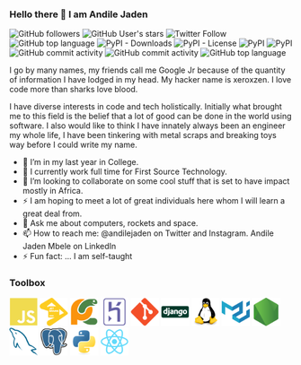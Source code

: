 ### Hello there 👋 I am Andile Jaden

![GitHub followers](https://img.shields.io/github/followers/xeroxzen?logo=GitHub&logoColor=black) ![GitHub User's stars](https://img.shields.io/github/stars/xeroxzen?affiliations=OWNER&label=GitHub%20Stars&logo=GitHub&logoColor=black) ![Twitter Follow](https://img.shields.io/twitter/follow/andilejaden?color=success&logo=twitter&style=flat-square) ![GitHub top language](https://img.shields.io/github/languages/top/xeroxzen/100DaysOfCode?logo=JavaScript) ![PyPI - Downloads](https://img.shields.io/pypi/dd/pycountrycode?color=success&logo=pypi) ![PyPI - License](https://img.shields.io/pypi/l/genuine-fake?label=Genuine%20Fake&logo=Pypi) ![PyPI](https://img.shields.io/pypi/v/genuine-fake?label=Genuine%20Fake&logo=PYPI) ![PyPI](https://img.shields.io/pypi/v/pycountrycode?label=Pycountrycode&logo=PYPI) ![GitHub commit activity](https://img.shields.io/github/commit-activity/y/xeroxzen/blogger?logo=github) ![GitHub commit activity](https://img.shields.io/github/commit-activity/y/xeroxzen/genuine-fake?logo=github) ![GitHub top language](https://img.shields.io/github/languages/top/xeroxzen/genuine-fake?label=Python&logo=python&logoColor=yellow)

I go by many names, my friends call me Google Jr because of the quantity of information I have lodged in my head. My hacker name is xeroxzen. I love code more than sharks love blood. 

I have diverse interests in code and tech holistically. Initially what brought me to this field is the belief that a lot of good can be done in the world using software. I also would like to think I have innately always been an engineer my whole life, I have been tinkering with metal scraps and breaking toys way before I could write my name.

- 🔭 I’m in my last year in College.
- 🌱 I currently work full time for First Source Technology.
- 👯 I’m looking to collaborate on some cool stuff that is set to have impact mostly in Africa.
- ⚡ I am hoping to meet a lot of great individuals here whom I will learn a great deal from.
- 💬 Ask me about computers, rockets and space.
- 📫 How to reach me: @andilejaden on Twitter and Instagram. Andile Jaden Mbele on LinkedIn
- ⚡ Fun fact: ... I am self-taught

### Toolbox
<img src="https://github.com/devicons/devicon/blob/master/icons/javascript/javascript-plain.svg" alt="javascript" width="50" height="50" />
<img src="https://github.com/devicons/devicon/blob/master/icons/jetbrains/jetbrains-plain.svg" alt="JetBrains" width="50" height="50" />
<img src="https://github.com/devicons/devicon/blob/master/icons/pycharm/pycharm-original.svg" alt="Pycharm" width="50" height="50" />
<img src="https://github.com/devicons/devicon/blob/master/icons/heroku/heroku-original.svg" alt="Heroku" width="50" height="50" />
<img src="https://github.com/devicons/devicon/blob/master/icons/git/git-original.svg" alt="Git" width="50" height="50" />
<img src="https://github.com/devicons/devicon/blob/master/icons/django/django-original.svg" alt="Django" width="50" height="50" />
<img src="https://github.com/devicons/devicon/blob/master/icons/linux/linux-original.svg" alt="Linux" width="50" height="50" />
<img src="https://github.com/devicons/devicon/blob/master/icons/materialui/materialui-original.svg" alt="Material UI" width="50" height="50" />
<img src="https://github.com/devicons/devicon/blob/master/icons/nodejs/nodejs-original.svg" alt="NodeJS" width="50" height="50" />
<img src="https://github.com/devicons/devicon/blob/master/icons/mysql/mysql-original.svg" alt="MySQL" width="50" height="50" />
<img src="https://github.com/devicons/devicon/blob/master/icons/postgresql/postgresql-original.svg" alt="postgresql" width="50" height="50" />
<img src="https://github.com/devicons/devicon/blob/master/icons/python/python-original.svg" alt="Python" width="50" height="50" />
<img src="https://github.com/devicons/devicon/blob/master/icons/react/react-original.svg" alt="React" width="50" height="50" />
